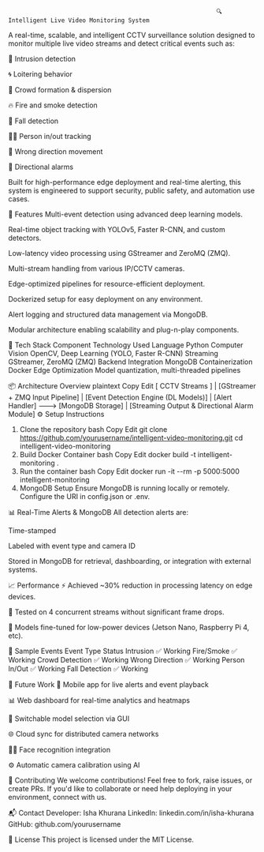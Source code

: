                                                                🔍 Intelligent Live Video Monitoring System
A real-time, scalable, and intelligent CCTV surveillance solution designed to monitor multiple live video streams and detect critical events such as:

🚷 Intrusion detection

🌀 Loitering behavior

👥 Crowd formation & dispersion

🔥 Fire and smoke detection

🤕 Fall detection

🚶‍♂️ Person in/out tracking

🔀 Wrong direction movement

📣 Directional alarms

Built for high-performance edge deployment and real-time alerting, this system is engineered to support security, public safety, and automation use cases.

🚀 Features
Multi-event detection using advanced deep learning models.

Real-time object tracking with YOLOv5, Faster R-CNN, and custom detectors.

Low-latency video processing using GStreamer and ZeroMQ (ZMQ).

Multi-stream handling from various IP/CCTV cameras.

Edge-optimized pipelines for resource-efficient deployment.

Dockerized setup for easy deployment on any environment.

Alert logging and structured data management via MongoDB.

Modular architecture enabling scalability and plug-n-play components.

🧠 Tech Stack
Component	Technology Used
Language	Python
Computer Vision	OpenCV, Deep Learning (YOLO, Faster R-CNN)
Streaming	GStreamer, ZeroMQ (ZMQ)
Backend Integration	MongoDB
Containerization	Docker
Edge Optimization	Model quantization, multi-threaded pipelines

📦 Architecture Overview
plaintext
Copy
Edit
[ CCTV Streams ]
       |
[GStreamer + ZMQ Input Pipeline]
       |
[Event Detection Engine (DL Models)]
       |
[Alert Handler] ---> [MongoDB Storage]
       |
[Streaming Output & Directional Alarm Module]
⚙️ Setup Instructions
1. Clone the repository
bash
Copy
Edit
git clone https://github.com/yourusername/intelligent-video-monitoring.git
cd intelligent-video-monitoring
2. Build Docker Container
bash
Copy
Edit
docker build -t intelligent-monitoring .
3. Run the container
bash
Copy
Edit
docker run -it --rm -p 5000:5000 intelligent-monitoring
4. MongoDB Setup
Ensure MongoDB is running locally or remotely. Configure the URI in config.json or .env.

📊 Real-Time Alerts & MongoDB
All detection alerts are:

Time-stamped

Labeled with event type and camera ID

Stored in MongoDB for retrieval, dashboarding, or integration with external systems.

📈 Performance
⚡ Achieved ~30% reduction in processing latency on edge devices.

📶 Tested on 4 concurrent streams without significant frame drops.

🧠 Models fine-tuned for low-power devices (Jetson Nano, Raspberry Pi 4, etc).

🧪 Sample Events
Event Type	Status
Intrusion	✅ Working
Fire/Smoke	✅ Working
Crowd Detection	✅ Working
Wrong Direction	✅ Working
Person In/Out	✅ Working
Fall Detection	✅ Working

🔮 Future Work
📱 Mobile app for live alerts and event playback

📊 Web dashboard for real-time analytics and heatmaps

🧠 Switchable model selection via GUI

🌐 Cloud sync for distributed camera networks

🕵️‍♀️ Face recognition integration

⚙️ Automatic camera calibration using AI

🤝 Contributing
We welcome contributions! Feel free to fork, raise issues, or create PRs. If you'd like to collaborate or need help deploying in your environment, connect with us.

📬 Contact
Developer: Isha Khurana
LinkedIn: linkedin.com/in/isha-khurana
GitHub: github.com/yourusername

📝 License
This project is licensed under the MIT License.
